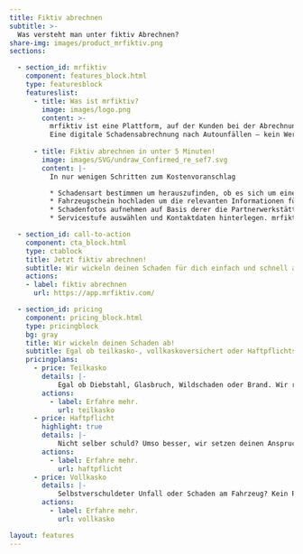 ```yaml
---
title: Fiktiv abrechnen
subtitle: >-
  Was versteht man unter fiktiv Abrechnen?
share-img: images/product_mrfiktiv.png
sections:

  - section_id: mrfiktiv
    component: features_block.html
    type: featuresblock
    featureslist:
      - title: Was ist mrfiktiv?
        image: images/logo.png
        content: >-
          mrfiktiv ist eine Plattform, auf der Kunden bei der Abrechnung von Autoschäden geholfen wird.​
          Eine digitale Schadensabrechnung nach Autounfällen – kein Werkstattbesuch, keine Reparatur und schnelles Geld. ​
          
      - title: Fiktiv abrechnen in unter 5 Minuten!
        image: images/SVG/undraw_Confirmed_re_sef7.svg
        content: |-  
          In nur wenigen Schritten zum Kostenvoranschlag

          * Schadensart bestimmen​ um herauszufinden, ob es sich um einen Haftpflicht-, Vollkasko- oder Teilkaskofall handelt.
          * Fahrzeugschein hochladen​ um die relevanten Informationen für die Kalkulation zur Verfügung zu stellen​
          * Schadenfotos aufnehmen​ auf Basis derer die Partnerwerkstätten den Kostenvoranschlag kalkulieren können
          * Servicestufe auswählen​ und Kontaktdaten hinterlegen. mrfiktiv kümmert sich um das Anliegen der Kunden

  - section_id: call-to-action
    component: cta_block.html
    type: ctablock
    title: Jetzt fiktiv abrechnen!
    subtitle: Wir wickeln deinen Schaden für dich einfach und schnell ab!
    actions:
    - label: fiktiv abrechnen
      url: https://app.mrfiktiv.com/

  - section_id: pricing
    component: pricing_block.html
    type: pricingblock
    bg: gray
    title: Wir wickeln deinen Schaden ab!
    subtitle: Egal ob teilkasko-, vollkaskoversichert oder Haftpflichtschaden - fiktiv Abrechnen ist leicht gemacht.
    pricingplans:
      - price: Teilkasko
        details: |-
            Egal ob Diebstahl, Glasbruch, Wildschaden oder Brand. Wir rechnen für Dich fiktiv ab.
        actions:
          - label: Erfahre mehr.
            url: teilkasko
      - price: Haftpflicht
        highlight: true
        details: |-
            Nicht selber schuld? Umso besser, wir setzen deinen Anspruch durch und du erhälst schnell dein Geld.
        actions:
          - label: Erfahre mehr.
            url: haftpflicht
      - price: Vollkasko
        details: |-
            Selbstverschuldeter Unfall oder Schaden am Fahrzeug? Kein Problem! Wir rechnen für dich fiktiv ab.
        actions:
          - label: Erfahre mehr.
            url: vollkasko

layout: features
---
```


